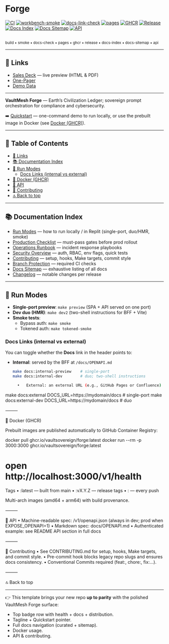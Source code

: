# Forge

<!-- Badges -->
[![CI](https://github.com/VaultSovereign/forge/actions/workflows/ci.yml/badge.svg)](https://github.com/VaultSovereign/forge/actions/workflows/ci.yml)
[![workbench-smoke](https://github.com/VaultSovereign/forge/actions/workflows/workbench-smoke.yml/badge.svg)](https://github.com/VaultSovereign/forge/actions/workflows/workbench-smoke.yml)
[![docs-link-check](https://github.com/VaultSovereign/forge/actions/workflows/docs-link-check.yml/badge.svg)](https://github.com/VaultSovereign/forge/actions/workflows/docs-link-check.yml)
[![pages](https://img.shields.io/github/deployments/VaultSovereign/forge/github-pages?label=pages)](https://github.com/VaultSovereign/forge/deployments/github-pages)
[![GHCR](https://img.shields.io/badge/ghcr-forge-6f42c1?logo=github&logoColor=white)](https://ghcr.io/vaultsovereign/forge)
[![Release](https://img.shields.io/github/v/release/VaultSovereign/forge?logo=github)](https://github.com/VaultSovereign/forge/releases)
[![Docs Index](https://img.shields.io/badge/docs-index-blue)](https://VaultSovereign.github.io/forge/INDEX.html)
[![Docs Sitemap](https://img.shields.io/badge/docs-sitemap-blueviolet)](https://VaultSovereign.github.io/forge/SITEMAP.md)
[![API](https://img.shields.io/badge/api-OpenAPI-green)](https://github.com/VaultSovereign/forge/blob/main/docs/OPENAPI.md)

<br><sub>build • smoke • docs-check • pages • ghcr • release • docs-index • docs-sitemap • api</sub>

---

## 🔗 Links

- [Sales Deck](https://VaultSovereign.github.io/forge/) — live preview (HTML & PDF)  
- [One-Pager](https://VaultSovereign.github.io/forge/one-pager.pdf)  
- [Demo Data](https://VaultSovereign.github.io/forge/demo/)  

---

**VaultMesh Forge** — Earth’s Civilization Ledger; sovereign prompt orchestration for compliance and cybersecurity.  

➡️ [Quickstart](docs/QUICKSTART.md) — one-command demo to run locally, or use the prebuilt image in Docker (see [Docker (GHCR)](#-docker-ghcr)).

---

## 📑 Table of Contents

- [🔗 Links](#-links)  
- [📚 Documentation Index](#-documentation-index)  
- [🏃 Run Modes](#-run-modes)  
  - [Docs Links (internal vs external)](#docs-links-internal-vs-external)  
- [🐳 Docker (GHCR)](#-docker-ghcr)  
- [🔌 API](#-api)  
- [🤝 Contributing](#-contributing)  
- [🔝 Back to top](#readme)  

---

## 📚 Documentation Index

- [Run Modes](docs/README_RUN_MODES.md) — how to run locally / in Replit (single-port, duo/HMR, smoke)  
- [Production Checklist](docs/PROD_CHECKLIST.md) — must-pass gates before prod rollout  
- [Operations Runbook](docs/OPERATIONS_RUNBOOK.md) — incident response playbooks  
- [Security Overview](docs/SECURITY.md) — auth, RBAC, env flags, quick tests  
- [Contributing](CONTRIBUTING.md) — setup, hooks, Make targets, commit style  
- [Branch Protection](docs/INDEX.md#branch-protection) — required CI checks  
- [Docs Sitemap](docs/SITEMAP.md) — exhaustive listing of all docs  
 - <a href="CHANGELOG.md">Changelog</a> — notable changes per release  

---

## 🏃 Run Modes

- **Single-port preview**: `make preview` (SPA + API served on one port)  
- **Dev duo (HMR)**: `make dev2` (two-shell instructions for BFF + Vite)  
- **Smoke tests**:  
  - Bypass auth: `make smoke`  
  - Tokened auth: `make tokened-smoke`  

### Docs Links (internal vs external)

You can toggle whether the **Docs** link in the header points to:

- **Internal**: served by the BFF at `/docs/OPENAPI.md`  
  ```bash
  make docs:internal-preview    # single-port
  make docs:internal-dev        # duo; two-shell instructions

	•	External: an external URL (e.g., GitHub Pages or Confluence)

make docs:external DOCS_URL=https://mydomain/docs    # single-port
make docs:external-dev DOCS_URL=https://mydomain/docs  # duo



⸻

🐳 Docker (GHCR)

Prebuilt images are published automatically to GitHub Container Registry:

docker pull ghcr.io/vaultsovereign/forge:latest
docker run --rm -p 3000:3000 ghcr.io/vaultsovereign/forge:latest
# open http://localhost:3000/v1/health

Tags
	•	:latest — built from main
	•	:vX.Y.Z — release tags
	•	:<git-sha> — every push

Multi-arch images (amd64 + arm64) with build provenance.

⸻

🔌 API
	•	Machine-readable spec: /v1/openapi.json (always in dev; prod when EXPOSE_OPENAPI=1)
	•	Markdown spec: docs/OPENAPI.md
	•	Authenticated example: see README API section in full docs

⸻

🤝 Contributing
	•	See CONTRIBUTING.md for setup, hooks, Make targets, and commit style.
	•	Pre-commit hook blocks legacy repo slugs and ensures docs consistency.
	•	Conventional Commits required (feat:, chore:, fix:…).

⸻

🔝 Back to top

---

👉 This template brings your new repo **up to parity** with the polished VaultMesh Forge surface:  
- Top badge row with health + docs + distribution.  
- Tagline + Quickstart pointer.  
- Full docs navigation (curated + sitemap).  
- Docker usage.  
- API & contributing.  
